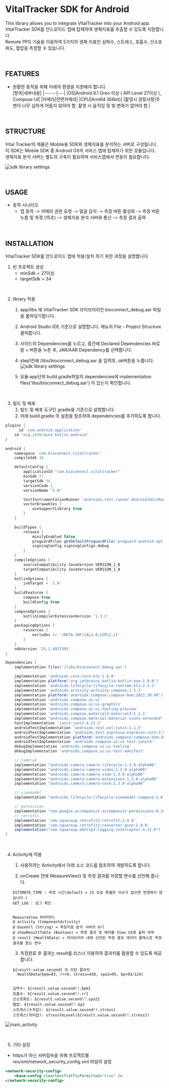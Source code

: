 VitalTracker SDK for Android
========================
This library allows you to integrate VitalTracker into your Android app.<br/>
VitalTracker SDK를 안드로이드 앱에 탑재하여 생체지표를 추출할 수 있도록 지원합니다.<br/>
Remote PPG 기술을 이용하여 5가지의 생체 지표인 심박수, 스트레스, 호흡수, 산소포화도, 혈압을 측정할 수 있습니다.<br/>

<br/>

FEATURES
--------
* 원활한 동작을 위해 아래의 환경을 지원해야 합니다.<br/>
  |항목|세부내용|
  |------|---|
  |OS|Android 8.1 Oreo 이상 ( API Level 27이상 ), Compose UI|
  |카메라|전면카메라|
  |CPU|Arm64 (64bit)|
  |촬영시 권장사항|주변이 너무 심하게 어둡지 않아야 함. 촬영 시 움직임 및 빛 변화가 없어야 함.|

<br/>

STRUCTURE
---------
Vital Tracker의 제품은 Mobile용 SDK와 생체지표를 분석하는 서버로 구성됩니다.<br/>
이 SDK는 Mobile SDK 중 Android OS의 서비스 앱에 탑재하기 위한 모듈입니다.<br/>
생체지표 분석 서버는 별도의 구축이 필요하며 서비스앱에서 연동이 필요합니다.<br/>

  ![sdk library settings](https://github.com/bioconnect/filestorage/blob/main/service_structure.png)

<br/>

USAGE
-----
* 동작 시나리오  
  -	앱 동작 -> 카메라 권한 요청 -> 얼굴 감지 -> 측정 버튼 활성화 -> 측정 버튼 누름 및 측정 (15초) -> 생체지표 분석 서버와 통신 -> 측정 결과 출력

<br/>

INSTALLATION
------------
VitalTracker SDK를 안드로이드 앱에 적용/설치 하기 위한 과정을 설명합니다.<br/>

1. 빈 프로젝트 생성<br/>
   - minSdk = 27이상
   - targetSdk = 34 
<br/>

2. library 적용<br/>
   1)	app/libs 에 VitalTracker SDK 라이브러리인 bioconnect_debug.aar 파일을 붙여넣기합니다.<br/>
   2)	Android Studio IDE 기준으로 설명합니다. 메뉴의 File - Project Structure 클릭합니다.<br/>
   3)	사이드의 Dependencies를 누르고, 중간에 Declared Dependencies 바로 밑 + 버튼을 누른 후, JAR/AAR Dependency를 선택합니다.<br/>
   4)	step1칸에 /libs/bioconnect_debug.aar 을 입력후, ok버튼을 누릅니다.<br/>
    ![sdk library settings](https://github.com/bioconnect/filestorage/blob/main/external_lib_settings.png)
  
   5)	모듈:app단위 build.gradle파일의 dependencies에 implementation files('libs/bioconnect_debug.aar') 이 있는지 확인합니다.<br/>
<br/>

3. 빌드 및 배포<br/>
   1) 빌드 및 배포 도구인 gradle을 기준으로 설명합니다.<br/>
   2) 아래 build.gradle 의 설정을 참조하여 dependencies를 추가하도록 합니다.<br/>
   
```gradle
plugins {
      id 'com.android.application'
    id 'org.jetbrains.kotlin.android'
}

android {
    namespace 'com.bioconnect.vitaltracker'
    compileSdk 34

    defaultConfig {
        applicationId "com.bioconnect.vitaltracker"
        minSdk 27
        targetSdk 34
        versionCode 1
        versionName "1.0"

        testInstrumentationRunner "androidx.test.runner.AndroidJUnitRunner"
        vectorDrawables {
            useSupportLibrary true
        }
    }

    buildTypes {
        release {
            minifyEnabled false
            proguardFiles getDefaultProguardFile('proguard-android-optimize.txt'), 'proguard-rules.pro'
            signingConfig signingConfigs.debug
        }
    }
    compileOptions {
        sourceCompatibility JavaVersion.VERSION_1_8
        targetCompatibility JavaVersion.VERSION_1_8
    }
    kotlinOptions {
        jvmTarget = '1.8'
    }
    buildFeatures {
        compose true
        buildConfig true
    }
    composeOptions {
        kotlinCompilerExtensionVersion '1.3.2'
    }
    packagingOptions {
        resources {
            excludes += '/META-INF/{AL2.0,LGPL2.1}'
        }
    }
    ndkVersion '25.1.8937393'
}

dependencies {
    implementation files('/libs/bioconnect-debug.aar')

    implementation 'androidx.core:core-ktx:1.8.0'
    implementation platform('org.jetbrains.kotlin:kotlin-bom:1.8.0')
    implementation 'androidx.lifecycle:lifecycle-runtime-ktx:2.3.1'
    implementation 'androidx.activity:activity-compose:1.5.1'
    implementation platform('androidx.compose:compose-bom:2022.10.00')
    implementation 'androidx.compose.ui:ui'
    implementation 'androidx.compose.ui:ui-graphics'
    implementation 'androidx.compose.ui:ui-tooling-preview'
    implementation 'androidx.compose.material3:material3:1.1.1'
    implementation "androidx.compose.material:material-icons-extended"
    testImplementation 'junit:junit:4.13.2'
    androidTestImplementation 'androidx.test.ext:junit:1.1.5'
    androidTestImplementation 'androidx.test.espresso:espresso-core:3.5.1'
    androidTestImplementation platform('androidx.compose:compose-bom:2022.10.00')
    androidTestImplementation 'androidx.compose.ui:ui-test-junit4'
    debugImplementation 'androidx.compose.ui:ui-tooling'
    debugImplementation 'androidx.compose.ui:ui-test-manifest'

    // CameraX
    implementation "androidx.camera:camera-lifecycle:1.3.0-alpha06"
    implementation "androidx.camera:camera-video:1.3.0-alpha06"
    implementation "androidx.camera:camera-view:1.3.0-alpha06"
    implementation "androidx.camera:camera-extensions:1.3.0-alpha06"
    implementation "androidx.camera:camera-core:1.3.0-alpha06"

    // viewmodel
    implementation "androidx.lifecycle:lifecycle-viewmodel-compose:2.6.1"

    // permission
    implementation "com.google.accompanist:accompanist-permissions:0.24.9-beta"
    // retrofit
    implementation 'com.squareup.retrofit2:retrofit:2.9.0'
    implementation 'com.squareup.retrofit2:converter-gson:2.9.0'
    implementation("com.squareup.okhttp3:logging-interceptor:4.11.0")
}
```
<br/>

4. Activity에 적용<br/>
   1)	사용하려는 Activity에서 아래 소스 코드를 참조하여 개발하도록 합니다.<br/>
   
   2) onCreate 안에 MeasureView() 및 측정 결과를 저장할 변수를 선언해 줍니다.<br/>
    ``` 
    ESTIMATE_TIME : 측정 시간(default = 15 초로 특별한 이슈가 없으면 변경하지 않습니다.)
    GET_LOG : 로그 확인
       
     
    MeasureView 파라미터: 
    @ activity (ComponentActivity)
    @ baseUrl (String) = 측정지표 분석 서버의 Url 
    @ showResultTable (Boolean) = 측정 결과 및 에러를 View UI에 출력 여부
    @ result (HealthData) = 라이브러리 내에 선언된 측정 결과 데이터 클래스로 측정 결과를 받는 변수
    ```

   3) 측정완료 후 결과는 result를 리스너 이용하여 결과치를 활용할 수 있도록 제공합니다.<br/>
    ``` 
    ${result.value.second} 의 리턴 결과치 
      HealthData(bpm=83, rr=9, stress=436, spo2=95, bp=93/124)
  

    심박수: ${result.value.second!!.bpm}
    호흡수: ${result.value.second!!.rr}
    산소포화도: ${result.value.second!!.spo2}
    혈압: ${result.value.second!!.bp}
    스트레스(수치값): ${result.value.second!!.stress}
    스트레스(의미값): stressToLevel(${result.value.second!!.stress})
    ```   
  
  ![main_activity](https://github.com/bioconnect/filestorage/blob/main/main_activity.png)

   <br/>



5. 기타 설정
 * https가 아닌 서버접속을 위해 프로젝트별 res/xml/network_security_config.xml 파일의 설정<br/>
```XML
<network-security-config>
    <base-config cleartextTrafficPermitted="true" />
</network-security-config>
```


